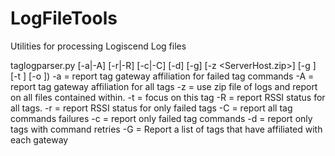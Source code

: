 # LogFileTools
Utilities for processing Logiscend Log files

taglogparser.py [-a|-A] [-r|-R] [-c|-C] [-d] [-g] [-z <ServerHost.zip>] [-g <gateway ip of interest>] [-t <tag uid>] [-o <outputfile>])
-a = report tag gateway affiliation for failed tag commands
-A = report tag gateway affiliation for all tags
-z = use zip file of logs and report on all files contained within.
-t = focus on this tag
-R = report RSSI status for all tags.
-r = report RSSI status for only failed tags
-C = report all tag commands failures
-c = report only failed tag commands
-d = report only tags with command retries
-G = Report a list of tags that have affiliated with each gateway
